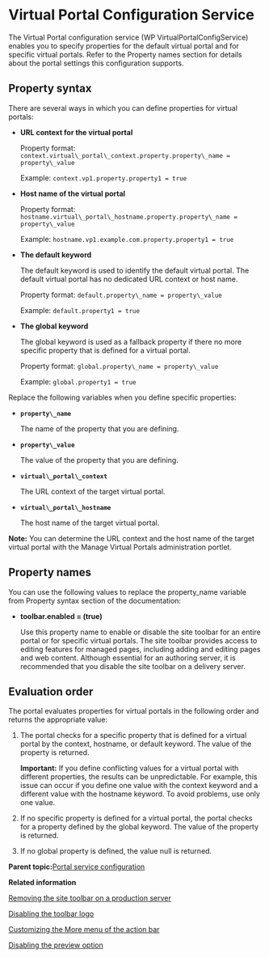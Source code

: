 # Virtual Portal Configuration Service 

The Virtual Portal configuration service \(WP VirtualPortalConfigService\) enables you to specify properties for the default virtual portal and for specific virtual portals. Refer to the Property names section for details about the portal settings this configuration supports.

## Property syntax

There are several ways in which you can define properties for virtual portals:

-   **URL context for the virtual portal**

    Property format: `context.virtual\_portal\_context.property.property\_name = property\_value`

    Example: `context.vp1.property.property1 = true`

-   **Host name of the virtual portal**

    Property format: `hostname.virtual\_portal\_hostname.property.property\_name = property\_value`

    Example: `hostname.vp1.example.com.property.property1 = true`

-   **The default keyword**

    The default keyword is used to identify the default virtual portal. The default virtual portal has no dedicated URL context or host name.

    Property format: `default.property\_name = property\_value`

    Example: `default.property1 = true`

-   **The global keyword**

    The global keyword is used as a fallback property if there no more specific property that is defined for a virtual portal.

    Property format: `global.property\_name = property\_value`

    Example: `global.property1 = true`


Replace the following variables when you define specific properties:

-   **`property\_name`**

    The name of the property that you are defining.

-   **`property\_value`**

    The value of the property that you are defining.

-   **`virtual\_portal\_context`**

    The URL context of the target virtual portal.

-   **`virtual\_portal\_hostname`**

    The host name of the target virtual portal.


**Note:** You can determine the URL context and the host name of the target virtual portal with the Manage Virtual Portals administration portlet.

## Property names

You can use the following values to replace the property\_name variable from Property syntax section of the documentation:

-   **toolbar.enabled = \(true\)**

    Use this property name to enable or disable the site toolbar for an entire portal or for specific virtual portals. The site toolbar provides access to editing features for managed pages, including adding and editing pages and web content. Although essential for an authoring server, it is recommended that you disable the site toolbar on a delivery server.


## Evaluation order

The portal evaluates properties for virtual portals in the following order and returns the appropriate value:

1.  The portal checks for a specific property that is defined for a virtual portal by the context, hostname, or default keyword. The value of the property is returned.

    **Important:** If you define conflicting values for a virtual portal with different properties, the results can be unpredictable. For example, this issue can occur if you define one value with the context keyword and a different value with the hostname keyword. To avoid problems, use only one value.

2.  If no specific property is defined for a virtual portal, the portal checks for a property defined by the global keyword. The value of the property is returned.
3.  If no global property is defined, the value null is returned.

**Parent topic:**[Portal service configuration ](../admin-system/srvcfgref.md)

**Related information**  


[Removing the site toolbar on a production server](../wcm/wcm_mngpages_disabletool.md)

[Disabling the toolbar logo ](../dev-theme/disable_toolbar_logo.md)

[Customizing the More menu of the action bar ](../admin-system/epc_custom_more_menu.md)

[Disabling the preview option ](../wcm/wcm_preview_disable.md)

